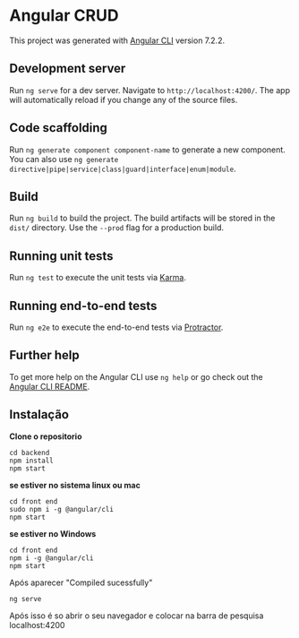 # Angular CRUD

This project was generated with [Angular CLI](https://github.com/angular/angular-cli) version 7.2.2.

## Development server

Run `ng serve` for a dev server. Navigate to `http://localhost:4200/`. The app will automatically reload if you change any of the source files.

## Code scaffolding

Run `ng generate component component-name` to generate a new component. You can also use `ng generate directive|pipe|service|class|guard|interface|enum|module`.

## Build

Run `ng build` to build the project. The build artifacts will be stored in the `dist/` directory. Use the `--prod` flag for a production build.

## Running unit tests

Run `ng test` to execute the unit tests via [Karma](https://karma-runner.github.io).

## Running end-to-end tests

Run `ng e2e` to execute the end-to-end tests via [Protractor](http://www.protractortest.org/).

## Further help

To get more help on the Angular CLI use `ng help` or go check out the [Angular CLI README](https://github.com/angular/angular-cli/blob/master/README.md).

 ## Instalação
 
 **Clone o repositorio**
 
 ``` 
 cd backend
 npm install
 npm start
 ```
 
**se estiver no sistema linux ou mac**
 ``` 
 cd front end
 sudo npm i -g @angular/cli
 npm start
 ```
 
 **se estiver no Windows**
 ``` 
 cd front end
 npm i -g @angular/cli
 npm start
 ```
 
 Após aparecer "Compiled sucessfully"
 ```
 ng serve
 ```
 
 Após isso é so abrir o seu navegador e colocar na barra de pesquisa localhost:4200
 

 
